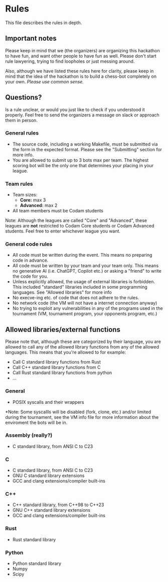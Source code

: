 # Rules
This file describes the rules in depth.

## Important notes
Please keep in mind that we (the organizers) are organizing this hackathon to
have fun, and want other people to have fun as well. Please don't start rule
lawyering, trying to find loopholes or just messing around.

Also, although we have listed these rules here for clarity, please keep in mind
that the idea of the hackathon is to build a chess-bot completely on your own.
*Please use common sense.*

## Questions?
Is a rule unclear, or would you just like to check if you understood it
properly. Feel free to send the organizers a message on slack or approach them
in person.

### General rules
- The source code, including a working Makefile, must be submitted via the form
in the expected format. Please see the "Submitting" section for more info.
- You are allowed to submit up to 3 bots max per team. The highest scoring bot
will be the only one that determines your placing in your league.

### Team rules
- Team sizes:
    - **Core:**       max 3
    - **Advanced:**   max 2
- All team members must be Codam students

Note: Although the leagues are called "Core" and "Advanced", these leagues are
**not** restricted to Codam Core students or Codam Advanced students. Feel free to
enter whichever league you want.

### General code rules
- All code must be written during the event. This means no preparing code in
advance.
- All code must be written by your team and your team only. This means no
generative AI (i.e. ChatGPT, Copilot etc.)  or asking a "friend" to write the
code for you.
- Unless explicitly allowed, the usage of external libraries is forbidden. This
included "standard" libraries included in some programming languages. See
"Allowed libraries" for more info
- No execve-ing etc. of code that does not adhere to the rules.
- No network code (the VM will not have a internet connection anyway)
- No trying to exploit any vulnerabilities in any of the programs used in the
tournament (VM, tournament program, your opponents program, etc.)


## Allowed libraries/external functions

Please note that, although these are categorized by their language, you are
allowed to call any of the allowed library functions from any of the allowed
languages. This means that you're allowed to for example:
- Call C standard library functions from Rust
- Call C++ standard library functions from C
- Call Rust standard library functions from python
- ...

### General
- POSIX syscalls and their wrappers

*Note: Some syscallls will be disabled (fork, clone, etc.) and/or limited during
the tournament, see the VM info file for more information about the enviroment
the bots will be in.

### Assembly (really?)
- C standard library, from ANSI C to C23

### C
- C standard library, from ANSI C to C23
- GNU C standard library extensions
- GCC and clang extensions/compiler built-ins

### C++
- C++ standard library, from C++98 to C++23
- GNU C++ standard library extensions
- GCC and clang extensions/compiler built-ins

### Rust
- Rust standard library

### Python
- Python standard library
- Numpy
- Scipy
